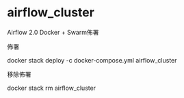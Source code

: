 # airflow_cluster
Airflow 2.0 Docker + Swarm佈署

佈署

docker stack deploy -c docker-compose.yml airflow_cluster


移除佈署

docker stack rm airflow_cluster